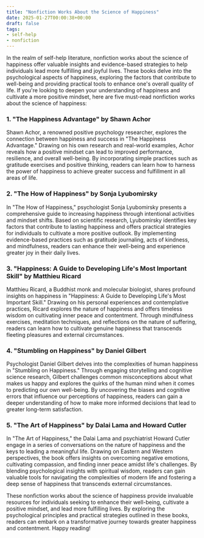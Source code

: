 ```yaml
---
title: "Nonfiction Works About the Science of Happiness"
date: 2025-01-27T00:00:38+00:00
draft: false
tags: 
- self-help
- nonfiction
---
```


In the realm of self-help literature, nonfiction works about the science of happiness offer valuable insights and evidence-based strategies to help individuals lead more fulfilling and joyful lives. These books delve into the psychological aspects of happiness, exploring the factors that contribute to well-being and providing practical tools to enhance one's overall quality of life. If you're looking to deepen your understanding of happiness and cultivate a more positive mindset, here are five must-read nonfiction works about the science of happiness:

### 1. "The Happiness Advantage" by Shawn Achor

Shawn Achor, a renowned positive psychology researcher, explores the connection between happiness and success in "The Happiness Advantage." Drawing on his own research and real-world examples, Achor reveals how a positive mindset can lead to improved performance, resilience, and overall well-being. By incorporating simple practices such as gratitude exercises and positive thinking, readers can learn how to harness the power of happiness to achieve greater success and fulfillment in all areas of life.

### 2. "The How of Happiness" by Sonja Lyubomirsky

In "The How of Happiness," psychologist Sonja Lyubomirsky presents a comprehensive guide to increasing happiness through intentional activities and mindset shifts. Based on scientific research, Lyubomirsky identifies key factors that contribute to lasting happiness and offers practical strategies for individuals to cultivate a more positive outlook. By implementing evidence-based practices such as gratitude journaling, acts of kindness, and mindfulness, readers can enhance their well-being and experience greater joy in their daily lives.

### 3. "Happiness: A Guide to Developing Life's Most Important Skill" by Matthieu Ricard

Matthieu Ricard, a Buddhist monk and molecular biologist, shares profound insights on happiness in "Happiness: A Guide to Developing Life's Most Important Skill." Drawing on his personal experiences and contemplative practices, Ricard explores the nature of happiness and offers timeless wisdom on cultivating inner peace and contentment. Through mindfulness exercises, meditation techniques, and reflections on the nature of suffering, readers can learn how to cultivate genuine happiness that transcends fleeting pleasures and external circumstances.

### 4. "Stumbling on Happiness" by Daniel Gilbert

Psychologist Daniel Gilbert delves into the complexities of human happiness in "Stumbling on Happiness." Through engaging storytelling and cognitive science research, Gilbert challenges common misconceptions about what makes us happy and explores the quirks of the human mind when it comes to predicting our own well-being. By uncovering the biases and cognitive errors that influence our perceptions of happiness, readers can gain a deeper understanding of how to make more informed decisions that lead to greater long-term satisfaction.

### 5. "The Art of Happiness" by Dalai Lama and Howard Cutler

In "The Art of Happiness," the Dalai Lama and psychiatrist Howard Cutler engage in a series of conversations on the nature of happiness and the keys to leading a meaningful life. Drawing on Eastern and Western perspectives, the book offers insights on overcoming negative emotions, cultivating compassion, and finding inner peace amidst life's challenges. By blending psychological insights with spiritual wisdom, readers can gain valuable tools for navigating the complexities of modern life and fostering a deep sense of happiness that transcends external circumstances.

These nonfiction works about the science of happiness provide invaluable resources for individuals seeking to enhance their well-being, cultivate a positive mindset, and lead more fulfilling lives. By exploring the psychological principles and practical strategies outlined in these books, readers can embark on a transformative journey towards greater happiness and contentment. Happy reading!